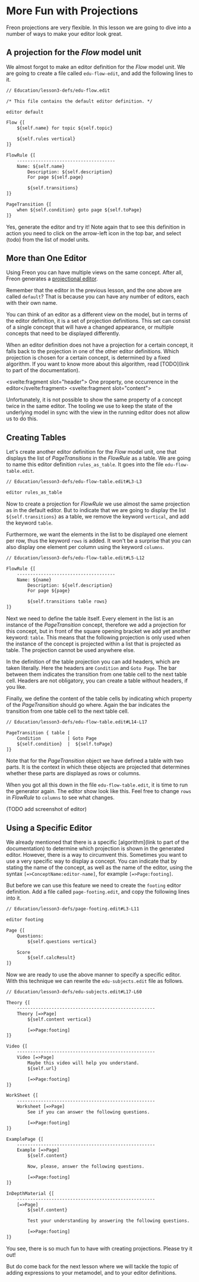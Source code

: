 <script>
    import Note from "$lib/notes/Note.svelte";
    import PrevNextSection from '$lib/tutorial/PrevNextSection.svelte';
</script>

# More Fun with Projections

Freon projections are very flexible. In this lesson we are going to dive into a number of ways to make your editor look great.

## A projection for the _Flow_ model unit

We almost forgot to make an editor definition for the _Flow_ model unit. We are going to create a file called `edu-flow-edit`,
and add the following lines to it.

```txt
// Education/lesson3-defs/edu-flow.edit

/* This file contains the default editor definition. */

editor default

Flow {[
    ${self.name} for topic ${self.topic}

    ${self.rules vertical}
]}

FlowRule {[
    -------------------------------------
    Name: ${self.name}
        Description: ${self.description}
        For page ${self.page}

        ${self.transitions}
]}

PageTransition {[
    when ${self.condition} goto page ${self.toPage}
]}

```

Yes, generate the editor and try it! Note again that to see this definition in action you need to click on the arrow-left
icon in the top bar, and select (todo) from the list of model units.

## More than One Editor

Using Freon you can have multiple views on the same concept. After all, Freon generates a [projectional editor](/Documentation/Intro/Projectional_Editing).

Remember that the editor in the previous lesson, and the one above are called `default`? That is because you can have any number of editors,
each with their own name. 

You can think of an editor as a different view on the model, but in terms of the editor definition,
it is a set of projection definitions. This set can consist of a single concept that will have a changed appearance, or multiple
concepts that need to be displayed differently.

When an editor definition does not have a projection for a certain concept, it falls back to the projection in one of the other
editor definitions. Which projection is chosen for a certain concept, is determined by a fixed algorithm. If you want to know more about this algorithm,
read [TODO](link to part of the documentation).

<Note><svelte:fragment slot="header"> One property, one occurrence in the editor</svelte:fragment>
<svelte:fragment slot="content">
<p>Unfortunately, it is not possible to show the same property of a concept twice in the same editor.
The tooling we use to keep the state of the underlying model in sync with the view in the running editor
does not allow us to do this.</p>
</svelte:fragment></Note>

## Creating Tables

Let's create another editor definition for the _Flow_ model unit, one that displays 
the list of _PageTransitions_ in the _FlowRule_ as a table.
We are going to name this editor definition `rules_as_table`. It goes into the file `edu-flow-table.edit`.

```txt
// Education/lesson3-defs/edu-flow-table.edit#L3-L3

editor rules_as_table
```

Now to create a projection for _FlowRule_ we use almost the same projection as in the default editor. But to indicate
that we are going to display the list `${self.transitions}` as a table, we remove the keyword `vertical`, and add the keyword `table`.

Furthermore, we want the elements in the list to be displayed one element per row, thus
the keyword `rows` is added. It won't be a surprise that you can also display one element per column using the keyword `columns`.

```txt
// Education/lesson3-defs/edu-flow-table.edit#L5-L12

FlowRule {[
    -------------------------------------
    Name: ${name}
        Description: ${self.description}
        For page ${page}

        ${self.transitions table rows}
]}
```

Next we need to define the table itself. Every element in the list is an instance of the _PageTransition_ concept, therefore we add
a projection for this concept, but in front of the square opening bracket we add yet another keyword: `table`. This means that the
following projection is only used when the instance of the concept is projected within a list that is projected as table. The
projection cannot be used anywhere else.

In the definition of the table projection you can add headers, which are taken literally. Here
the headers are `Condition` and `Goto Page`. The
bar between them indicates the transition from one table cell to the next table cell.
Headers are not obligatory, you can create a table without headers, if you like.

Finally, we define the content of the table cells by indicating which property of the _PageTransition_ should go where. Again the bar
indicates the transition from one table cell to the next table cell.

```txt
// Education/lesson3-defs/edu-flow-table.edit#L14-L17

PageTransition { table [
    Condition          | Goto Page
    ${self.condition}  |  ${self.toPage}
]}
```

Note that for the _PageTransition_ object we have defined a table with two parts. It is the context 
in which these objects are projected that determines whether these parts are displayed as rows or columns.

When you got all this down in the file `edu-flow-table.edit`, it is time to run the generator again. The editor show look like this.
Feel free to change `rows` in _FlowRule_ to `columns` to see what changes.

(TODO add screenshot of editor)

## Using a Specific Editor

We already mentioned that there is a specific [algorithm](link to part of the documentation) to determine which projection is shown in the generated editor.
However, there is a way to circumvent this. Sometimes you want to use a very specific way to display a concept. You can indicate
that by stating the name of the concept, as well as the name of the editor, using the syntax `[=>ConceptName:editor-name]`,
for example `[=>Page:footing]`.

But before we can use this feature we need to create the `footing` editor definition. Add a file called `page-footing.edit`, and copy the following lines into it.

```txt
// Education/lesson3-defs/page-footing.edit#L3-L11

editor footing

Page {[
    Questions:
        ${self.questions vertical}

    Score
        ${self.calcResult}
]}
```

Now we are ready to use the above manner to specify a specific editor. With this technique we can rewrite the `edu-subjects.edit` file as follows.

```txt
// Education/lesson3-defs/edu-subjects.edit#L17-L60

Theory {[
    ----------------------------------------------------
    Theory [=>Page]
        ${self.content vertical}

        [=>Page:footing]
]}

Video {[
    ----------------------------------------------------
    Video [=>Page]
        Maybe this video will help you understand.
        ${self.url}

        [=>Page:footing]
]}

WorkSheet {[
    ----------------------------------------------------
    Worksheet [=>Page]
        See if you can answer the following questions.

        [=>Page:footing]
]}

ExamplePage {[
    ----------------------------------------------------
    Example [=>Page]
        ${self.content}

        Now, please, answer the following questions.

        [=>Page:footing]
]}

InDepthMaterial {[
    ----------------------------------------------------
    [=>Page]
        ${self.content}

        Test your understanding by answering the following questions.

        [=>Page:footing]
]}
```

You see, there is so much fun to have with creating projections. Please try it out!

But do come back for the next lesson where we will tackle the topic of adding expressions to your metamodel, and to your editor definitions.

<PrevNextSection prevLink= "/Tutorial/Making_an_Editor" nextLink="/Tutorial/Expressions" />
